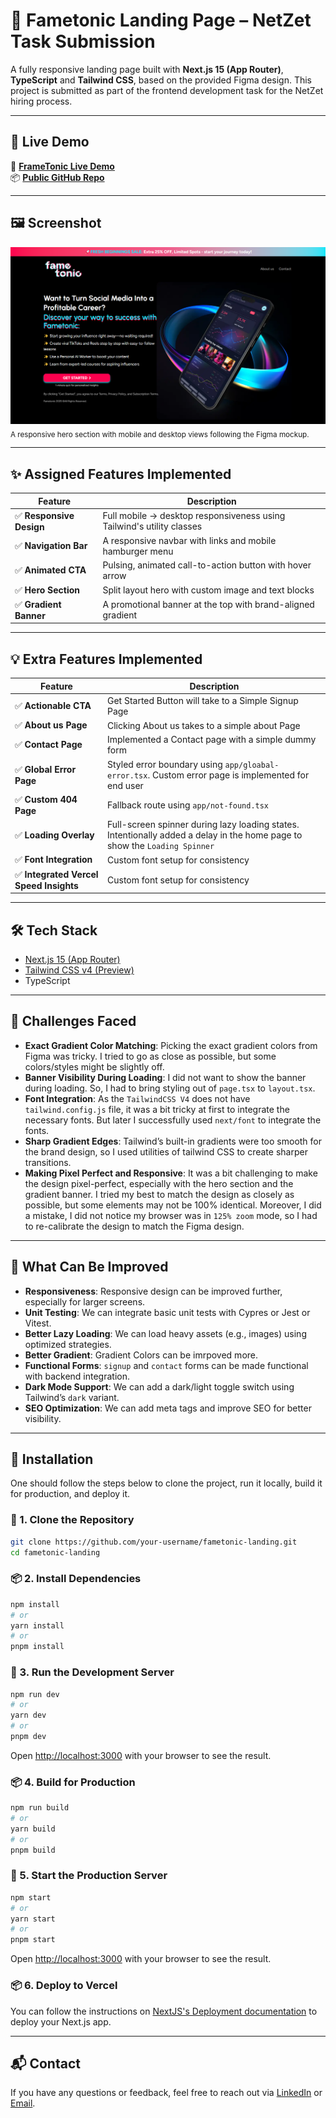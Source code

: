 # 📣 Fametonic Landing Page – NetZet Task Submission

A fully responsive landing page built with **Next.js 15 (App Router)**, **TypeScript** and **Tailwind CSS**, based on the provided Figma design. This project is submitted as part of the frontend development task for the NetZet hiring process.

---

## 🔗 Live Demo

🚀 **[FrameTonic Live Demo](https://fame-tonic-sigma.vercel.app/)**  
📦 **[Public GitHub Repo](https://github.com/SakifKhan98/netzet-demo)**

---

## 🖼️ Screenshot

![Fametonic Screenshot](public/screenshot_landscape.png)  
<sub>A responsive hero section with mobile and desktop views following the Figma mockup.</sub>

---

## ✨ Assigned Features Implemented

| Feature                  | Description                                                           |
| ------------------------ | --------------------------------------------------------------------- |
| ✅ **Responsive Design** | Full mobile → desktop responsiveness using Tailwind's utility classes |
| ✅ **Navigation Bar**    | A responsive navbar with links and mobile hamburger menu              |
| ✅ **Animated CTA**      | Pulsing, animated call-to-action button with hover arrow              |
| ✅ **Hero Section**      | Split layout hero with custom image and text blocks                   |
| ✅ **Gradient Banner**   | A promotional banner at the top with brand-aligned gradient           |

---

## 💡 Extra Features Implemented

| Feature                                 | Description                                                                                                                |
| --------------------------------------- | -------------------------------------------------------------------------------------------------------------------------- |
| ✅ **Actionable CTA**                   | Get Started Button will take to a Simple Signup Page                                                                       |
| ✅ **About us Page**                    | Clicking About us takes to a simple about Page                                                                             |
| ✅ **Contact Page**                     | Implemented a Contact page with a simple dummy form                                                                        |
| ✅ **Global Error Page**                | Styled error boundary using `app/gloabal-error.tsx`. Custom error page is implemented for end user                         |
| ✅ **Custom 404 Page**                  | Fallback route using `app/not-found.tsx`                                                                                   |
| ✅ **Loading Overlay**                  | Full-screen spinner during lazy loading states. Intentionally added a delay in the home page to show the `Loading Spinner` |
| ✅ **Font Integration**                 | Custom font setup for consistency                                                                                          |
| ✅ **Integrated Vercel Speed Insights** | Custom font setup for consistency                                                                                          |

---

## 🛠️ Tech Stack

- [Next.js 15 (App Router)](https://nextjs.org/docs/app)
- [Tailwind CSS v4 (Preview)](https://tailwindcss.com/)
- TypeScript

---

<!-- ## 📁 Project Structure -->

## 🚧 Challenges Faced

- **Exact Gradient Color Matching**: Picking the exact gradient colors from Figma was tricky. I tried to go as close as possible, but some colors/styles might be slightly off.
- **Banner Visibility During Loading**: I did not want to show the banner during loading. So, I had to bring styling out of `page.tsx` to `layout.tsx`.
- **Font Integration**: As the `TailwindCSS V4` does not have `tailwind.config.js` file, it was a bit tricky at first to integrate the necessary fonts. But later I successfully used `next/font` to integrate the fonts.
- **Sharp Gradient Edges**: Tailwind’s built-in gradients were too smooth for the brand design, so I used utilities of tailwind CSS to create sharper transitions.
- **Making Pixel Perfect and Responsive**: It was a bit challenging to make the design pixel-perfect, especially with the hero section and the gradient banner. I tried my best to match the design as closely as possible, but some elements may not be 100% identical. Moreover, I did a mistake, I did not notice my browser was in `125% zoom` mode, so I had to re-calibrate the design to match the Figma design.

---

## 🔧 What Can Be Improved

- **Responsiveness**: Responsive design can be improved further, especially for larger screens.
- **Unit Testing**: We can integrate basic unit tests with Cypres or Jest or Vitest.
- **Better Lazy Loading**: We can load heavy assets (e.g., images) using optimized strategies.
- **Better Gradient**: Gradient Colors can be imrpoved more.
- **Functional Forms**: `signup` and `contact` forms can be made functional with backend integration.
- **Dark Mode Support**: We can add a dark/light toggle switch using Tailwind’s `dark` variant.
- **SEO Optimization**: We can add meta tags and improve SEO for better visibility.

---

## 📝 Installation

One should follow the steps below to clone the project, run it locally, build it for production, and deploy it.

### 🚀 1. Clone the Repository

```bash
git clone https://github.com/your-username/fametonic-landing.git
cd fametonic-landing
```

### 📦 2. Install Dependencies

```bash
npm install
# or
yarn install
# or
pnpm install
```

### 🔧 3. Run the Development Server

```bash
npm run dev
# or
yarn dev
# or
pnpm dev
```

Open [http://localhost:3000](http://localhost:3000) with your browser to see the result.

### 📦 4. Build for Production

```bash
npm run build
# or
yarn build
# or
pnpm build
```

### 🚀 5. Start the Production Server

```bash
npm start
# or
yarn start
# or
pnpm start
```

Open [http://localhost:3000](http://localhost:3000) with your browser to see the result.

### 📦 6. Deploy to Vercel

You can follow the instructions on [NextJS's Deployment documentation](https://nextjs.org/docs/app/building-your-application/deploying) to deploy your Next.js app.

---

## 📬 Contact

If you have any questions or feedback, feel free to reach out via [LinkedIn](https://www.linkedin.com/in/sakifKhan/) or [Email](mailto:sakifkhan98@gmail.com).
